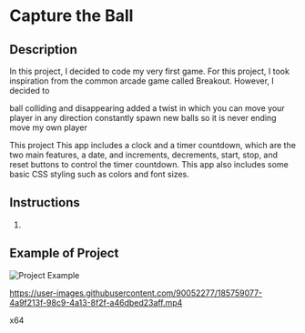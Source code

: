 # Capture the Ball

## Description
In this project, I decided to code my very first game. For this project, I took inspiration from the common arcade game called Breakout. However, I decided to 

ball colliding and disappearing
added a twist in which you can move your player in any direction
constantly spawn new balls so it is never ending
move my own player

This project
This app includes a clock and a timer countdown, which are the two main features, a date, and increments, decrements, start, stop, and reset buttons to control the timer countdown. This app also includes some basic CSS styling such as colors and font sizes.

## Instructions
1. 

## Example of Project
![Project Example](https://user-images.githubusercontent.com/90052277/185758930-d170641e-22a7-44f7-9174-b1e91fe4ba6a.png)

https://user-images.githubusercontent.com/90052277/185759077-4a9f213f-98c9-4a13-8f2f-a46dbed23aff.mp4

x64
